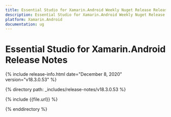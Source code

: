 ```yaml
---
title: Essential Studio for Xamarin.Android Weekly Nuget Release Release Notes  
description: Essential Studio for Xamarin.Android Weekly Nuget Release Release Notes  
platform: Xamarin.Android
documentation: ug
---
```


# Essential Studio for Xamarin.Android  Release Notes  

{% include release-info.html date="December 8, 2020"  version="v18.3.0.53" %} 


{% directory path: _includes/release-notes/v18.3.0.53 %}

{% include {{file.url}} %}

{% enddirectory %}